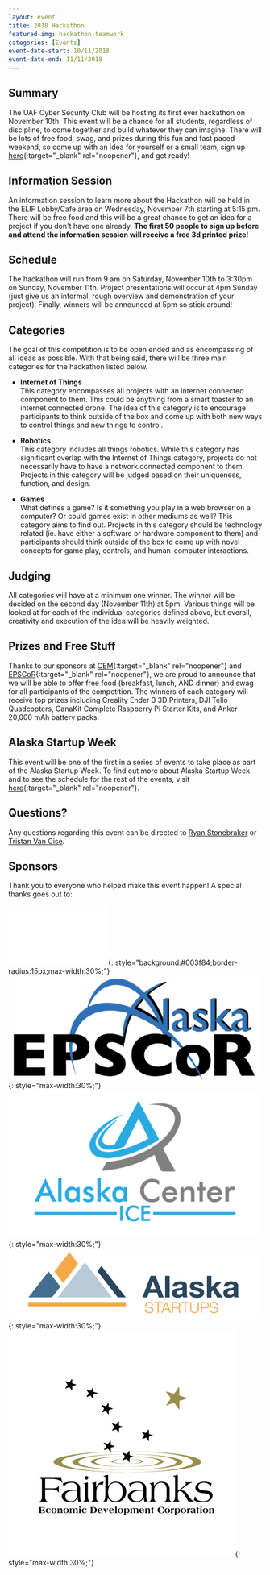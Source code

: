 ```yaml
---
layout: event
title: 2018 Hackathon
featured-img: hackathon-teamwork
categories: [Events]
event-date-start: 10/11/2018
event-date-end: 11/11/2018
---
```


[comment]: <> (<div style="display: flex; justify-content: center;"><a href="https://goo.gl/forms/L18cLToAfNcu6OrF3" target="_blank" class="sign-up">Sign Up</a></div>)


## Summary
The UAF Cyber Security Club will be hosting its first ever hackathon on November 10th. This event will be a chance for all students, regardless of discipline, to come together and build whatever they can imagine. There will be lots of free food, swag, and prizes during this fun and fast paced weekend, so come up with an idea for yourself or a small team, sign up [here](https://goo.gl/forms/L18cLToAfNcu6OrF3){:target="_blank" rel="noopener"}, and get ready!

## Information Session
An information session to learn more about the Hackathon will be held in the ELIF Lobby/Cafe area on Wednesday, November 7th starting at 5:15 pm. There will be free food and this will be a great chance to get an idea for a project if you don't have one already. **The first 50 people to sign up before and attend the information session will receive a free 3d printed prize!**

## Schedule
The hackathon will run from 9 am on Saturday, November 10th to 3:30pm on Sunday, November 11th. Project presentations will occur at 4pm Sunday (just give us an informal, rough overview and demonstration of your project). Finally, winners will be announced at 5pm so stick around!

## Categories
The goal of this competition is to be open ended and as encompassing of all ideas as possible. With that being said, there will be three main categories for the hackathon listed below.

- **Internet of Things**  
  This category encompasses all projects with an internet connected component to them. This could be anything from a smart toaster to an internet connected drone. The idea of this category is to encourage participants to think outside of the box and come up with both new ways to control things and new things to control.

- **Robotics**  
  This category includes all things robotics. While this category has significant overlap with the Internet of Things category, projects do not necessarily have to have a network connected component to them. Projects in this category will be judged based on their uniqueness, function, and design.

- **Games**  
  What defines a game? Is it something you play in a web browser on a computer? Or could games exist in other mediums as well? This category aims to find out. Projects in this category should be technology related (ie. have either a software or hardware component to them) and participants should think outside of the box to come up with novel concepts for game play, controls, and human-computer interactions.

## Judging
All categories will have at a minimum one winner. The winner will be decided on the second day (November 11th) at 5pm. Various things will be looked at for each of the individual categories defined above, but overall, creativity and execution of the idea will be heavily weighted.

## Prizes and Free Stuff
Thanks to our sponsors at [CEM](http://cem.uaf.edu/){:target="_blank" rel="noopener"} and [EPSCoR](https://www.alaska.edu/epscor){:target="_blank" rel="noopener"}, we are proud to announce that we will be able to offer free food (breakfast, lunch, AND dinner) and swag for all participants of the competition. The winners of each category will receive top prizes including Creality Ender 3 3D Printers, DJI Tello Quadcopters, CanaKit Complete Raspberry Pi Starter Kits, and Anker 20,000 mAh battery packs.

## Alaska Startup Week
This event will be one of the first in a series of events to take place as part of the Alaska Startup Week. To find out more about Alaska Startup Week and to see the schedule for the rest of the events, visit [here](https://alaska.startupweek.co/){:target="_blank" rel="noopener"}.

## Questions?
Any questions regarding this event can be directed to [Ryan Stonebraker](mailto:rastonebraker@alaska.edu) or [Tristan Van Cise](mailto:tvancsise@alaska.edu).

## Sponsors
Thank you to everyone who helped make this event happen! A special thanks goes out to:

![UAF College of Engineering and Mines](/assets/img/cem.png){: style="background:#003f84;border-radius:15px;max-width:30%;"}
![EPSCoR](/assets/img/epscor.png){: style="max-width:30%;"}
![Alaska Center ICE](/assets/img/centerice.png){: style="max-width:30%;"}
![Alaska Startups](/assets/img/alaskastartups.png){: style="max-width:30%;"}
![Fairbanks Economic Development Corporation](/assets/img/fedc.JPG){: style="max-width:30%;"}

